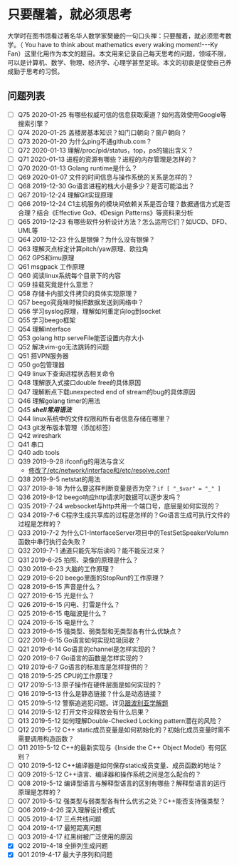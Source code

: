 # 只要醒着，就必须思考

大学时在图书馆看过著名华人数学家樊畿的一句口头禅：只要醒着，就必须思考数学。（ You have to think about mathematics every waking moment!---Ky Fan）这里化用作为本文的题目。本文用来记录自己每天思考的问题，领域不限，可以是计算机、数学、物理、经济学、心理学甚至足球。本文的初衷是促使自己养成勤于思考的习惯。

## 问题列表

- [ ] Q75 2020-01-25 有哪些权威可信的信息获取渠道？如何高效使用Google等搜索引擎？
- [ ] Q74 2020-01-25 盖楼房基本知识？如门口朝向？窗户朝向？
- [ ] Q73 2020-01-20 为什么ping不通github.com？
- [ ] Q72 2020-01-13 理解/proc/pid/status，top，ps的输出含义？
- [ ] Q71 2020-01-13 进程的资源有哪些？进程的内存管理是怎样的？
- [ ] Q70 2020-01-13 Golang runtime是什么？
- [ ] Q69 2020-01-07 文件的时间信息与操作系统的关系是怎样的？
- [ ] Q68 2019-12-30 Go语言进程的栈大小是多少？是否可能溢出？
- [ ] Q67 2019-12-24 理解Git实现原理
- [ ] Q66 2019-12-24 C1主机服务的模块间依赖关系是否合理？数据通信方式是否合理？结合《Effective Go》、《Design Patterns》等资料来分析
- [ ] Q65 2019-12-23 有哪些软件分析设计方法？怎么运用它们？如UCD、DFD、UML等
- [ ] Q64 2019-12-23 什么是银弹？为什么没有银弹？
- [ ] Q63 理解灭点标定计算pitch/yaw原理、欧拉角
- [ ] Q62 GPS和imu原理
- [ ] Q61 msgpack 工作原理
- [ ] Q60 阅读linux系统每个目录下的内容
- [ ] Q59 挂载究竟是什么意思？
- [ ] Q58 存储卡内部文件拷贝的具体实现原理？
- [ ] Q57 beego究竟啥时候把数据发送到网络中？
- [ ] Q56 学习syslog原理，理解如何重定向log到socket
- [ ] Q55 学习beego框架
- [ ] Q54 理解interface
- [ ] Q53 golang http serveFile能否设置内存大小
- [ ] Q52 解决vim-go无法跳转的问题
- [ ] Q51 搭VPN服务器
- [ ] Q50 go包管理器
- [ ] Q49 linux下查询进程状态相关命令
- [ ] Q48 理解嵌入式接口double free的具体原因
- [ ] Q47 理解断点下载unexpected end of stream的bug的具体原因
- [ ] Q46 理解golang timer的用法
- [ ] Q45 ***shell常用语法***
- [ ] Q44 linux系统中的文件权限和所有者信息存储在哪里？
- [ ] Q43 git发布版本管理（添加标签）
- [ ] Q42 wireshark
- [ ] Q41 串口
- [ ] Q40 adb tools
- [ ] Q39 2019-9-28 ifconfig的用法与含义
    - [修改了/etc/network/interface和/etc/resolve.conf](https://www.cnblogs.com/linjiqin/p/3148346.html)
- [ ] Q38 2019-9-5  netstat的用法
- [ ] Q37 2019-8-18 为什么要这样判断变量是否为空？`if [ "_$var" = "_" ]`
- [ ] Q36 2019-8-12 beego响应http请求时数据可以逐步发吗？
- [ ] Q35 2019-7-24 websocket与http共用一个端口号，底层是如何实现的？
- [ ] Q34 2019-7-6 C程序生成共享库的过程是怎样的？Go语言生成可执行文件的过程是怎样的？
- [ ] Q33 2019-7-2  为什么C1-InterfaceServer项目中的TestSetSpeakerVolumn函数中串行执行会失败？
- [ ] Q32 2019-7-1  通道只能先写后读吗？能不能反过来？
- [ ] Q31 2019-6-25 拍照、录像的原理是什么？
- [ ] Q30 2019-6-23 大脑的工作原理？
- [ ] Q29 2019-6-20 beego里面的StopRun的工作原理？
- [ ] Q28 2019-6-15 声音是什么？
- [ ] Q27 2019-6-15 光是什么？
- [ ] Q26 2019-6-15 闪电、打雷是什么？
- [ ] Q25 2019-6-15 电磁波是什么？
- [ ] Q24 2019-6-15 电是什么？
- [ ] Q23 2019-6-15 强类型、弱类型和无类型各有什么优缺点？
- [ ] Q22 2019-6-15 Go语言如何实现垃圾回收？
- [ ] Q21 2019-6-14 Go语言的channel是怎样实现的？
- [ ] Q20 2019-6-7  Go语言的函数是怎样实现的？
- [ ] Q19 2019-6-7  Go语言的标准库是怎样提供的？
- [ ] Q18 2019-5-25 CPU的工作原理？
- [ ] Q17 2019-5-13 原子操作在硬件层面是如何实现的？
- [ ] Q16 2019-5-13 什么是静态链接？什么是动态链接？
- [ ] Q15 2019-5-12 警察追逃犯问题。详见[跟波利亚学解题](http://mindhacks.cn/2008/04/18/learning-from-polya/)
- [ ] Q14 2019-5-12 打开文件没释放会有什么后果？
- [ ] Q13 2019-5-12 如何理解Double-Checked Locking pattern潜在的风险？
- [ ] Q12 2019-5-12 C++ static成员变量是如何初始化的？初始化成员变量时需不需要调用构造函数？
- [ ] Q11 2019-5-12 C++的最新实现与《Inside the C++ Object Model》有何区别？
- [ ] Q10 2019-5-12 C++编译器是如何保存static成员变量、成员函数的地址？
- [ ] Q09 2019-5-12 C++语言、编译器和操作系统之间是怎么配合的？
- [ ] Q08 2019-5-12 编译型语言与解释型语言的区别有哪些？解释型语言的运行原理是怎样的？
- [ ] Q07 2019-5-12 强类型与弱类型各有什么优劣之处？C++能否支持强类型？
- [ ] Q06 2019-4-26 深入理解设计模式
- [ ] Q05 2019-4-17 三点共线问题
- [ ] Q04 2019-4-17 最短距离问题
- [ ] Q03 2019-4-17 红黑树被广泛使用的原因
- [x] Q02 2019-4-18 全排列生成问题
- [x] Q01 2019-4-17 最大子序列和问题
